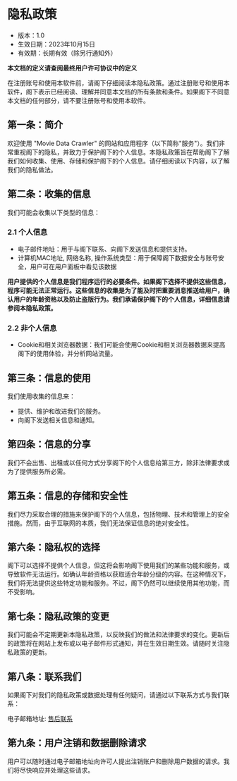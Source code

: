 # 隐私政策
* 版本：1.0
* 生效日期：2023年10月15日
* 有效期：长期有效（除另行通知外）  

**本文档的定义请查阅最终用户许可协议中的定义**

在注册账号和使用本软件前，请阁下仔细阅读本隐私政策。通过注册账号和使用本软件，阁下表示已经阅读、理解并同意本文档的所有条款和条件。如果阁下不同意本文档的任何部分，请不要注册账号和使用本软件。

## 第一条：简介

欢迎使用 "Movie Data Crawler" 的网站和应用程序（以下简称"服务"）。我们非常重视阁下的隐私，并致力于保护阁下的个人信息。本隐私政策旨在帮助阁下了解我们如何收集、使用、存储和保护阁下的个人信息。请仔细阅读以下内容，以了解我们的隐私做法。

## 第二条：收集的信息

我们可能会收集以下类型的信息：

### 2.1 个人信息

- 电子邮件地址：用于与阁下联系、向阁下发送信息和提供支持。
- 计算机MAC地址, 网络名称, 操作系统类型：用于保障阁下数据安全与账号安全，用户可在用户面板中看见该数据

**用户提供的个人信息是我们程序运行的必要条件。如果阁下选择不提供这些信息，程序可能无法正常运行。这些信息的收集是为了能及时把重要消息推送给用户，确认用户的年龄资格以及防止盗版行为。我们承诺保护阁下的个人信息，详细信息请参阅本隐私政策。**

### 2.2 非个人信息

- Cookie和相关浏览器数据：我们可能会使用Cookie和相关浏览器数据来提高阁下的使用体验，并分析网站流量。

## 第三条：信息的使用

我们使用收集的信息来：

- 提供、维护和改进我们的服务。
- 向阁下发送相关信息和通知。

## 第四条：信息的分享

我们不会出售、出租或以任何方式分享阁下的个人信息给第三方，除非法律要求或为了提供服务所必需。

## 第五条：信息的存储和安全性

我们尽力采取合理的措施来保护阁下的个人信息，包括物理、技术和管理上的安全措施。然而，由于互联网的本质，我们无法保证信息的绝对安全性。

## 第六条：隐私权的选择

阁下可以选择不提供个人信息，但这将会影响阁下使用我们的某些功能和服务，或导致软件无法运行。如确认年龄资格以获取适合年龄分级的内容。在这种情况下，我们将无法提供这些特定功能和服务。不过，阁下仍然可以继续使用其他功能，而不受影响。

## 第七条：隐私政策的变更

我们可能会不定期更新本隐私政策，以反映我们的做法和法律要求的变化。更新后的政策将在网站上发布或以电子邮件形式通知，并在生效日期生效。请随时关注隐私政策的更新。

## 第八条：联系我们

如果阁下对我们的隐私政策或数据处理有任何疑问，请通过以下联系方式与我们联系：

电子邮箱地址: [售后联系](/chs/README.md#售后联系)

## 第九条：用户注销和数据删除请求

用户可以随时通过电子邮箱地址向许可人提出注销账户和删除用户数据的请求。我们将尽快响应并处理这些请求。
